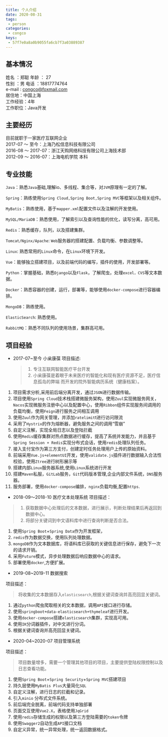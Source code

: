 ```yaml
---
title: 个人介绍
date: 2020-08-31
tags:
 - person
categories:
 - congco
keys:
 - 57f7e0a8a0b9055fa6cb7f3a03889387
---
```


## 基本情况  

姓名 ：郑聪  年龄 ： 27  
	    性别 ：男  电话 ：18817774764  
		e-mail : congco@foxmail.com  
		居住地：中国上海  
		工作经验：4年  
		工作职位：Java开发

## 主要经历

目前就职于一家医疗互联网企业  
		2017-07 ～ 至今：上海乃松信息科技有限公司  
		2016-08 ～ 2017-07：浙江天购网络科技有限公司上海技术部  
		2012-09 ～ 2016-07：上海电机学院 本科

## 专业技能

`Java`：熟悉`Java`基础,理解io、多线程、集合等，对`JVM`原理有一定的了解。

`Spring`：熟练使用`Spring Cloud,Spring Boot,Spring MVC`等框架以及相关组件。

`MyBatis`：熟练使用，基于`mapper.xml`配置文件以及注解的开发使用。

`MySQL/MariaDB`：熟悉使用，了解索引以及查询性能的优化，读写分离，高可用。

`Redis`：熟悉缓存，队列，以及搭建集群。

`Tomcat/Nginx/Apache`: `Web`服务器的搭建配置、负载均衡、参数调整等。

`Linux`: 熟悉常用的`Linux`命令，在`Linux`环境下开发。

`Vue`：能够独立搭建项目，以及前端代码的编写，插件的使用，开发部署等。

`Python`：掌握基础，熟悉`Django`以及`Flask`，了解爬虫，处理`excel，CVS`等文本数据。

`Docker`：熟悉容器的创建，运行，部署等，能够使用`docker-compose`进行容器编排。

`MongoDB`：熟练使用。

`ElasticSearch`: 熟悉使用。

`RabbitMQ`：熟悉不同队列的使用场景，集群高可用。

## 项目经验

- 2017-07~至今 小枀康葆
  项目描述:
  
  > 1. 专注互联网智能医疗平台开发
  > 2. 小枀康葆是着眼于未来医疗的智能化和现有医疗资源不足，医疗信息孤岛的弊端 而开发的院外智能病历系统（健康档案）。

1. 项目需求分析,采用前后端分离开发，通过`JSON`进行数据传输。
2. 项目使用`Spring Cloud`技术栈搭建微服务架构，使用`Zuul`实现微服务网关，`Nacos`实现微服务注册中心以及配置中心，使用`Ribbon`组件实现服务间调用的负载均衡，使用`Feign`进行服务之间相互调用
3. 使用`Zuul`作为网关管理，并添加`ratelimit`t进行访问限流
4. 采用了`Hystrix`的作为熔断器，避免服务之间的调用“雪崩”
5. 自定义注解，实现全局日志以及登陆拦截  
6. 使用`Redis`缓存集群对热点数据进行缓存，提高了系统并发能力，并且基于`Spring Session + Redis`实现分布式会话，使用`redis`处理队列任务。
7. 接入支付宝作为第三方支付，创建定时任务处理用户上传的原始资料。
8. 前端采用`Vue.js+elementUI`开发，使用`validate.js`插件进行数据输入合法性校验，使用`Ztree`进行树形展示等
9. 搭建内部`Linux`服务器系统,使用`Linux`系统进行开发
10. 搭建`Maven`私服，`GitLab`服务，`Git`代码版本管理,企业内部文件系统，`DNS`服务器。
11. 服务部署，使用`docker-compose`编排，`nginx`负载均衡,配置`https`.

- 2018-09～2018-10 医疗文本处理系统
  项目描述：

 > 1. 获取数据中心处理后的文本数据，进行展示，判断处理结果后再返回到数据中心。
 > 2. 将部分关键词到中文语料库中进行查询判断是否合法。

 1. 使用`Spring Boot`+`Spring Data`作为开发框架，
 2. `redis`作为数据交换，使用队列处理数据。
 3. `mongoDB`作为文本数据库，将语料库已获取的关键信息进行保存，避免下一次的请求开销。
 4. 采用`Future`模式，异步处理数据后响应数据中心的请求。
 5. 部署使用`docker`,方便扩展。

- 2019-08~2019-11 数据搜索

项目描述：

> 将收集的文本数据存入`elasticsearch`,根据关键词查询并高亮回显关键词。

1. 通过`python`爬虫爬取相关的文本数据，调用`API`接口进行存储。
2. 使用`springboot+data-elasticsearch+thymeleaf`进行开发。
3. 使用`docker-compose`搭建`elasticsearch`集群，实现高可用。
4. 使用`IK`分词器插件，对中文进行分词。
5. 根据关键词查询并高亮回显关键词。

- 2020-04~2020-07 项目管理系统

项目描述：

> 项目数量增多，需要一个管理其他项目的项目，主要提供登陆权限控制以及日志查看功能。

1. 使用`Spring Boot`+`Spring Security`+`Spring MVC`搭建项目
2. 持久层使用`MyBatis Plus`大量简化`SQL`
3. 自定义注解，进行日志的拦截和记录。
4. 引入`minio` 分布式文件系统。
5. 前后端完全脱离，前端代码支持单独部署
6. 页面交互使用`Vue2.X`，表格使用`JqGrid`
7. 使用`redis`存储生成的权限以及第三方登陆需要的`token`令牌
8. 使用`Swagger2`自动生成`API`接口文档
9. 自定义异常，统一异常处理，统一返回数据格式。